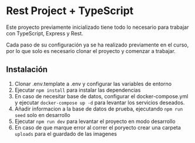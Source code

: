 # Rest Project + TypeScript

Este proyecto previamente inicializado tiene todo lo necesario para trabajar con TypeScript, Express y Rest.

Cada paso de su configuración ya se ha realizado previamente en el curso, por lo que solo es necesario clonar el proyecto y comenzar a trabajar.


## Instalación

1. Clonar .env.template a .env y configurar las variables de entorno
2. Ejecutar `npm install` para instalar las dependencias
3. En caso de necesitar base de datos, configurar el docker-compose.yml y ejecutar `docker-compose up -d` para levantar los servicios deseados.
4. Añadir informacion a la base de datos de prueba, ejecutando `npm run seed` solo en desarrollo
5. Ejecutar `npm run dev` para levantar el proyecto en modo desarrollo
6. En caso de que marque error al correr el poryecto crear una carpeta `uploads`
para el guardado de las imagenes

